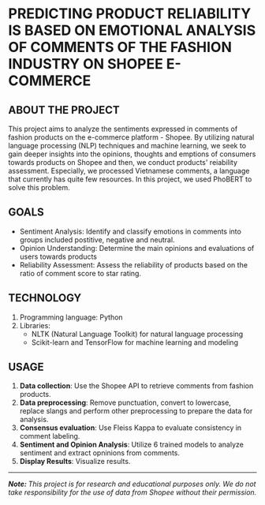 # PREDICTING PRODUCT RELIABILITY IS BASED ON EMOTIONAL ANALYSIS OF COMMENTS OF THE FASHION INDUSTRY ON SHOPEE E-COMMERCE

## ABOUT THE PROJECT <br>
This project aims to analyze the sentiments expressed in comments of fashion products on the e-commerce platform - Shopee. By utilizing natural language processing (NLP) techniques and machine learning, we seek to gain deeper insights into the opinions, thoughts and emptions of consumers towards products on Shopee and then, we conduct products' reiability assessment.
Especially, we processed Vietnamese comments, a language that currently has quite few resources. In this project, we used PhoBERT to solve this problem.

## GOALS
* Sentiment Analysis: Identify and classify emotions in comments into groups included postitive, negative and neutral.
* Opinion Understanding: Determine the main opinions and evaluations of users towards products
* Reliability Assessment: Assess the reliability of products based on the ratio of comment score to star rating.

## TECHNOLOGY
1. Programming language: Python
2. Libraries:
   * NLTK (Natural Language Toolkit) for natural language processing
   * Scikit-learn and TensorFlow for machine learning and modeling

## USAGE
1. <b>Data collection</b>: Use the Shopee API to retrieve comments from fashion products.
2. <b>Data preprocessing</b>: Remove punctuation, convert to lowercase, replace slangs and perform other preprocessing to prepare the data for analysis.
3. <b>Consensus evaluation</b>: Use Fleiss Kappa to evaluate consistency in comment labeling.
4. <b>Sentiment and Opinion Analysis</b>: Utilize 6 trained models to analyze sentiment and extract opninions from comments.
5. <b>Display Results</b>: Visualize results.

<hr>

<i><b>Note: </b>This project is for research and educational purposes only. We do not take responsibility for the use of data from Shopee without their permission.</i>

